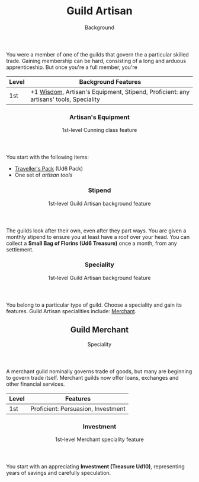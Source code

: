 <header>

# Guild Artisan

<p class="subheading">Background</p>

</header>

You were a member of one of the guilds that govern the a particular skilled trade. Gaining membership can be hard, consisting of a long and arduous apprenticeship. But once you're a full member, you're

| Level             | Background Features    |
| ----------------- | - |
| 1st               | +1 [Wisdom](pages/characters/attributes.md?id=wisdom), Artisan's Equipment, Stipend, Proficient: any artisans' tools, Speciality |

<header>

### Artisan's Equipment

<p class="subheading">1st-level Cunning class feature</p>

</header>

You start with the following items:

 * [Traveller's Pack](../../pages/equipment/packs.md#travellers-pack) (Ud6 Pack)
 * One set of *artisan tools*

<header>

### Stipend

<p class="subheading">1st-level Guild Artisan background feature</p>

</header>

The guilds look after their own, even after they part ways. You are given a monthly stipend to ensure you at least have a roof over your head. You can collect a **Small Bag of Florins (Ud6 Treasure)** once a month, from any settlement.

<header>

### Speciality

<p class="subheading">1st-level Guild Artisan background feature</p>

</header>

You belong to a particular type of guild. Choose a speciality and gain its features. Guild Artisan specialities include: [Merchant](#merchant).

<header>

## Guild Merchant

<p class="subheading">Speciality</p>

</header>

A merchant guild nominally governs trade of goods, but many are beginning to govern trade itself. Merchant guilds now offer loans, exchanges and other financial services.

| Level             | Features    |
| ----------------- | - |
| 1st               | Proficient: Persuasion, Investment |

<header>

### Investment

<p class="subheading">1st-level Merchant speciality feature</p>

</header>

You start with an appreciating **Investment (Treasure Ud10)**, representing years of savings and carefully speculation.
